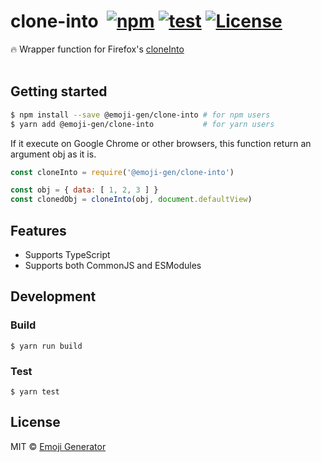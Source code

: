 # clone-into &nbsp;[![npm](https://img.shields.io/npm/v/@emoji-gen/clone-into.svg?maxAge=2592000)](https://www.npmjs.org/package/@emoji-gen/clone-into) [![test](https://github.com/emoji-gen/clone-into/actions/workflows/build.yml/badge.svg?branch=main)](https://github.com/emoji-gen/clone-into/actions/workflows/build.yml) [![License](https://img.shields.io/github/license/emoji-gen/clone-into.svg)](LICENSE)

:fire: Wrapper function for Firefox's [cloneInto](https://developer.mozilla.org/en-US/docs/Mozilla/Add-ons/WebExtensions/Sharing_objects_with_page_scripts)
<br>
<br>

## Getting started

```sh
$ npm install --save @emoji-gen/clone-into # for npm users
$ yarn add @emoji-gen/clone-into           # for yarn users
```

If it execute on Google Chrome or other browsers, this function return an argument obj as it is.

```js
const cloneInto = require('@emoji-gen/clone-into')

const obj = { data: [ 1, 2, 3 ] }
const clonedObj = cloneInto(obj, document.defaultView)
```

## Features

- Supports TypeScript
- Supports both CommonJS and ESModules

## Development
### Build

```
$ yarn run build
```

### Test

```
$ yarn test
```

## License
MIT &copy; [Emoji Generator](https://emoji-gen.ninja/)
